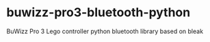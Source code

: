 # buwizz-pro3-bluetooth-python
BuWizz Pro 3 Lego controller python bluetooth library based on bleak

